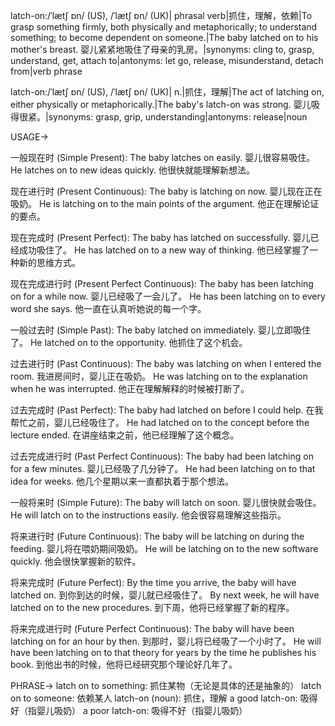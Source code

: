 latch-on:/ˈlætʃ ɒn/ (US), /ˈlætʃ ɒn/ (UK)| phrasal verb|抓住，理解，依赖|To grasp something firmly, both physically and metaphorically; to understand something; to become dependent on someone.|The baby latched on to his mother's breast. 婴儿紧紧地吸住了母亲的乳房。|synonyms: cling to, grasp, understand, get, attach to|antonyms: let go, release, misunderstand, detach from|verb phrase

latch-on:/ˈlætʃ ɒn/ (US), /ˈlætʃ ɒn/ (UK)| n.|抓住，理解|The act of latching on, either physically or metaphorically.|The baby's latch-on was strong. 婴儿吸得很紧。|synonyms: grasp, grip, understanding|antonyms: release|noun

USAGE->

一般现在时 (Simple Present):
The baby latches on easily.  婴儿很容易吸住。
He latches on to new ideas quickly. 他很快就能理解新想法。

现在进行时 (Present Continuous):
The baby is latching on now. 婴儿现在正在吸奶。
He is latching on to the main points of the argument. 他正在理解论证的要点。

现在完成时 (Present Perfect):
The baby has latched on successfully. 婴儿已经成功吸住了。
He has latched on to a new way of thinking. 他已经掌握了一种新的思维方式。

现在完成进行时 (Present Perfect Continuous):
The baby has been latching on for a while now. 婴儿已经吸了一会儿了。
He has been latching on to every word she says. 他一直在认真听她说的每一个字。

一般过去时 (Simple Past):
The baby latched on immediately. 婴儿立即吸住了。
He latched on to the opportunity. 他抓住了这个机会。

过去进行时 (Past Continuous):
The baby was latching on when I entered the room. 我进房间时，婴儿正在吸奶。
He was latching on to the explanation when he was interrupted.  他正在理解解释的时候被打断了。

过去完成时 (Past Perfect):
The baby had latched on before I could help. 在我帮忙之前，婴儿已经吸住了。
He had latched on to the concept before the lecture ended.  在讲座结束之前，他已经理解了这个概念。


过去完成进行时 (Past Perfect Continuous):
The baby had been latching on for a few minutes. 婴儿已经吸了几分钟了。
He had been latching on to that idea for weeks. 他几个星期以来一直都执着于那个想法。


一般将来时 (Simple Future):
The baby will latch on soon. 婴儿很快就会吸住。
He will latch on to the instructions easily. 他会很容易理解这些指示。

将来进行时 (Future Continuous):
The baby will be latching on during the feeding. 婴儿将在喂奶期间吸奶。
He will be latching on to the new software quickly. 他会很快掌握新的软件。

将来完成时 (Future Perfect):
By the time you arrive, the baby will have latched on.  到你到达的时候，婴儿就已经吸住了。
By next week, he will have latched on to the new procedures. 到下周，他将已经掌握了新的程序。

将来完成进行时 (Future Perfect Continuous):
The baby will have been latching on for an hour by then. 到那时，婴儿将已经吸了一个小时了。
He will have been latching on to that theory for years by the time he publishes his book. 到他出书的时候，他将已经研究那个理论好几年了。


PHRASE->
latch on to something: 抓住某物（无论是具体的还是抽象的）
latch on to someone:  依赖某人
latch-on (noun): 抓住，理解
a good latch-on:  吸得好（指婴儿吸奶）
a poor latch-on: 吸得不好（指婴儿吸奶）
